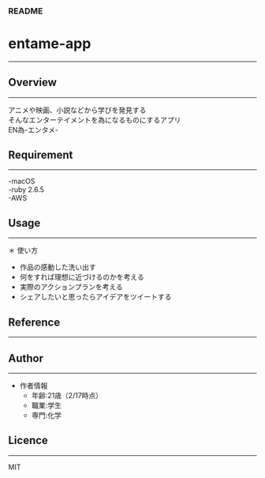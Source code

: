 ### README

# entame-app  
***

## Overview  
***
アニメや映画、小説などから学びを発見する  
そんなエンターテイメントを為になるものにするアプリ  
EN為-エンタメ-  
## Requirement  
***
-macOS  
-ruby 2.6.5  
-AWS  
## Usage  
***
＊ 使い方
   * 作品の感動した洗い出す  
   * 何をすれば理想に近づけるのかを考える  
   * 実際のアクションプランを考える  
   * シェアしたいと思ったらアイデアをツイートする

## Reference  
***


## Author  
***
* 作者情報
   * 年齢:21歳（2/17時点）
   * 職業:学生
   * 専門:化学
## Licence
***
MIT
